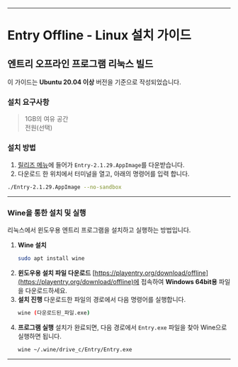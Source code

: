 -----

# Entry Offline - Linux 설치 가이드

## 엔트리 오프라인 프로그램 리눅스 빌드

이 가이드는 **Ubuntu 20.04 이상** 버전을 기준으로 작성되었습니다.

### **설치 요구사항**
> 1GB의 여유 공간  
> 전원(선택)

### **설치 방법**
1. [릴리즈 메뉴](https://github.com/ijastor/entry-offline_linux/releases/tag/Entry)에 들어가 `Entry-2.1.29.AppImage`를 다운받습니다.
2. 다운로드 한 위치에서 터미널을 열고, 아래의 명령어를 입력 합니다.
```bash
./Entry-2.1.29.AppImage --no-sandbox
```

-----

### **Wine을 통한 설치 및 실행**

리눅스에서 윈도우용 엔트리 프로그램을 설치하고 실행하는 방법입니다.

1.  **Wine 설치**
    ```bash
    sudo apt install wine
    ```
2.  **윈도우용 설치 파일 다운로드**
    [https://playentry.org/download/offline](https://playentry.org/download/offline)에 접속하여 **Windows 64bit용** 파일을 다운로드하세요.
3.  **설치 진행**
    다운로드한 파일의 경로에서 다음 명령어를 실행합니다.
    ```bash
    wine (다운로드된_파일.exe)
    ```
4.  **프로그램 실행**
    설치가 완료되면, 다음 경로에서 `Entry.exe` 파일을 찾아 Wine으로 실행하면 됩니다.
    ```bash
    wine ~/.wine/drive_c/Entry/Entry.exe
    ```

-----
